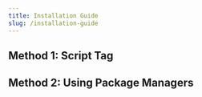 ```yaml
---
title: Installation Guide
slug: /installation-guide
---
```


## Method 1: Script Tag

## Method 2: Using Package Managers